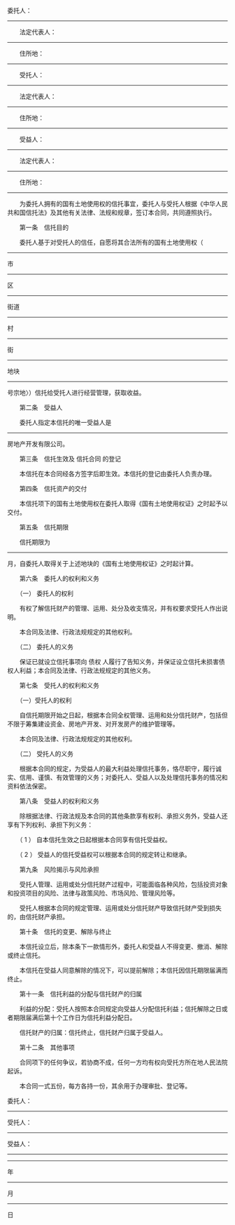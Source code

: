 
 



　
    
委托人：
______________________

　　法定代表人：
__________________

　　住所地：
______________________





　　受托人：
______________________

　　法定代表人：
__________________

　　住所地：
______________________





　　受益人：
______________________

　　法定代表人：
__________________

　　住所地：
______________________





　　为委托人拥有的国有土地使用权的信托事宜，委托人与受托人根据《中华人民共和国信托法》及其他有关法律、法规和规章，签订本合同，共同遵照执行。






　　第一条　信托目的


　　委托人基于对受托人的信任，自愿将其合法所有的国有土地使用权（
___________
市
___________
区
___________
街道
___________
村
___________
街
________
地块
________
号宗地〉）信托给受托人进行经营管理，获取收益。






　　第二条　受益人


　　委托人指定本信托的唯一受益人是
______________________
房地产开发有限公司。






　　第三条　信托生效及
信托合同
的登记


　　本信托在本合同经各方签字后即生效。本信托的登记由委托人负责办理。






　　第四条　信托资产的交付


　　本信托项下的国有土地使用权在委托人取得《国有土地使用权证》之时起予以交付。






　　第五条　信托期限


　　信托期限为
___________
月，自委托人取得关于上述地块的《国有土地使用权证》之时起计算。






　　第六条　委托人的权利和义务


　　（一） 委托人的权利


　　有权了解信托财产的管理、运用、处分及收支情况，并有权要求受托人作出说明。


　　本合同及法律、行政法规规定的其他权利。


　　（二） 委托人的义务


　　保证已就设立信托事项向
债权
人履行了告知义务，并保证设立信托未损害债权人利益；本合同及法律、行政法规规定的其他义务。






　　第七条　受托人的权利和义务


　　（一）受托人的权利


　　自信托期限开始之日起，根据本合同全权管理、运用和处分信托财产，包括但不限于筹集建设资金、房地产开发、对开发房产的维护管理等。


　　本合同及法律、行政法规规定的其他权利。


　　（二） 受托人的义务


　　根据本合同的规定，为受益人的最大利益处理信托事务，恪尽职守，履行诚实、信用、谨慎、有效管理的义务；对委托人、受益人以及处理信托事务的情况和资料依法保密。






　　第八条　受益人的权利和义务


　　除根据法律、行政法规及本合同的其他条款享有权利、承担义务外，受益人还享有下列权利、承担下列义务：


　　（
1
） 自本信托生效之日起根据本合同享有信托受益权。


　　（
2
） 受益人的信托受益权可以根据本合同的规定转让和继承。






　　第九条　风险揭示与风险承担


　　受托人管理、运用或处分信托财产过程中，可能面临各种风险，包括投资对象和投资项目的风险、法律与政策风险、市场风险、管理风险等。


　　受托人根据本合同的规定管理、运用或处分信托财产导致信托财产受到损失的，由信托财产承担。






　　第十条　信托的变更、解除与终止


　　本信托设立后，除本条下一款情形外，委托人和受益人不得变更、撤消、解除或终止信托。


　　本信托在受益人同意解除的情况下，可以提前解除；本信托因信托期限届满而终止。






　　第十一条　信托利益的分配与信托财产的归属


　　利益的分配：受托人按照本合同规定向受益人分配信托利益；信托解除之日或者期限届满后第十个工作日为信托利益分配日。


　　信托财产的归属：信托终止，信托财产归属于受益人。






　　第十二条　其他事项


　　合同项下的任何争议，若协商不成，任何一方均有权向受托方所在地人民法院起诉。


　　本合同一式五份，每方各持一份，其余用于办理审批、登记等。






 



委托人：
____________________

受托人：
____________________

受益人：
____________________
________
年
_______
月
_______
日


 


 

 
 
 
 
 
  


  
 

  


  


  
 
 
 
 

